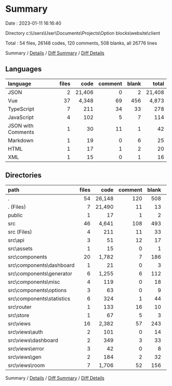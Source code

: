 # Summary

Date : 2023-01-11 16:16:40

Directory c:\\Users\\User\\Documents\\Projects\\Option blocks\\website\\client

Total : 54 files,  26148 codes, 120 comments, 508 blanks, all 26776 lines

Summary / [Details](details.md) / [Diff Summary](diff.md) / [Diff Details](diff-details.md)

## Languages
| language | files | code | comment | blank | total |
| :--- | ---: | ---: | ---: | ---: | ---: |
| JSON | 2 | 21,406 | 0 | 2 | 21,408 |
| Vue | 37 | 4,348 | 69 | 456 | 4,873 |
| TypeScript | 7 | 211 | 34 | 33 | 278 |
| JavaScript | 4 | 102 | 5 | 7 | 114 |
| JSON with Comments | 1 | 30 | 11 | 1 | 42 |
| Markdown | 1 | 19 | 0 | 6 | 25 |
| HTML | 1 | 17 | 1 | 2 | 20 |
| XML | 1 | 15 | 0 | 1 | 16 |

## Directories
| path | files | code | comment | blank | total |
| :--- | ---: | ---: | ---: | ---: | ---: |
| . | 54 | 26,148 | 120 | 508 | 26,776 |
| . (Files) | 7 | 21,490 | 11 | 13 | 21,514 |
| public | 1 | 17 | 1 | 2 | 20 |
| src | 46 | 4,641 | 108 | 493 | 5,242 |
| src (Files) | 4 | 211 | 11 | 33 | 255 |
| src\\api | 3 | 51 | 12 | 17 | 80 |
| src\\assets | 1 | 15 | 0 | 1 | 16 |
| src\\components | 20 | 1,782 | 7 | 186 | 1,975 |
| src\\components\\dashboard | 1 | 21 | 0 | 3 | 24 |
| src\\components\\generator | 6 | 1,255 | 6 | 112 | 1,373 |
| src\\components\\misc | 4 | 119 | 0 | 18 | 137 |
| src\\components\\options | 3 | 63 | 0 | 9 | 72 |
| src\\components\\statistics | 6 | 324 | 1 | 44 | 369 |
| src\\router | 1 | 133 | 16 | 10 | 159 |
| src\\store | 1 | 67 | 5 | 3 | 75 |
| src\\views | 16 | 2,382 | 57 | 243 | 2,682 |
| src\\views\\auth | 2 | 101 | 0 | 14 | 115 |
| src\\views\\dashboard | 2 | 349 | 3 | 33 | 385 |
| src\\views\\error | 3 | 42 | 0 | 8 | 50 |
| src\\views\\gen | 2 | 184 | 2 | 32 | 218 |
| src\\views\\room | 7 | 1,706 | 52 | 156 | 1,914 |

Summary / [Details](details.md) / [Diff Summary](diff.md) / [Diff Details](diff-details.md)